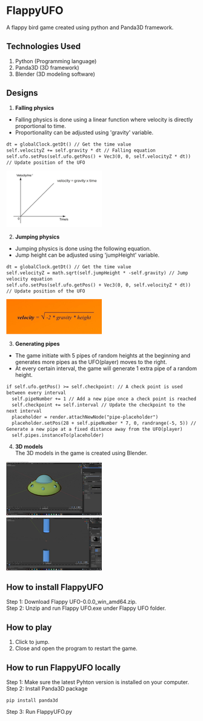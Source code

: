 # FlappyUFO
A flappy bird game created using python and Panda3D framework.

## Technologies Used
1. Python (Programming language)
2. Panda3D (3D framework)
3. Blender (3D modeling software)

## Designs
1. **Falling physics**  
- Falling physics is done using a linear function where velocity is directly proportional to time.  
- Proportionality can be adjusted using 'gravity' variable.  
```
dt = globalClock.getDt() // Get the time value
self.velocityZ += self.gravity * dt // Falling equation
self.ufo.setPos(self.ufo.getPos() + Vec3(0, 0, self.velocityZ * dt)) // Update position of the UFO
```
<img src="docs/images/falling-physics.jpg" alt="Falling physics equation" width=50% height=50%>

2. **Jumping physics**  
- Jumping physics is done using the following equation.  
- Jump height can be adjusted using  'jumpHeight' variable.
```
dt = globalClock.getDt() // Get the time value
self.velocityZ = math.sqrt(self.jumpHeight * -self.gravity) // Jump velocity equation
self.ufo.setPos(self.ufo.getPos() + Vec3(0, 0, self.velocityZ * dt)) // Update position of the UFO
```
<img src="docs/images/jump-velocity.jpg" alt="Jumping physics equation" width=50% height=50%>

3. **Generating pipes**  
- The game initiate with 5 pipes of random heights at the beginning and generates more pipes as the UFO(player) moves to the right.  
- At every certain interval, the game will generate 1 extra pipe of a random height.
```
if self.ufo.getPos() >= self.checkpoint: // A check point is used between every interval
  self.pipeNumber += 1 // Add a new pipe once a check point is reached
  self.checkpoint += self.interval // Update the checkpoint to the next interval
  placeholder = render.attachNewNode("pipe-placeholder")
  placeholder.setPos(28 + self.pipeNumber * 7, 0, randrange(-5, 5)) // Generate a new pipe at a fixed distance away from the UFO(player)
  self.pipes.instanceTo(placeholder)
```

4. **3D models**  
The 3D models in the game is created using Blender.   
<img src="docs/images/ufo-model.jpg" alt="UFO 3D model" width=50% height=50%>  
<img src="docs/images/pipe-model.jpg" alt="Pipes 3D model" width=50% height=50%>

## How to install FlappyUFO
Step 1: Download Flappy UFO-0.0.0_win_amd64.zip.  
Step 2: Unzip and run Flappy UFO.exe under Flappy UFO folder.  

## How to play
1. Click to jump.
2. Close and open the program to restart the game.

## How to run FlappyUFO locally
Step 1: Make sure the latest Pyhton version is installed on your computer.  
Step 2: Install Panda3D package  
```
pip install panda3d
```
Step 3: Run FlappyUFO.py
